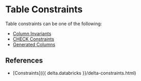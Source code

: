 # Table Constraints

Table constraints can be one of the following:

* [Column Invariants](../column-invariants/index.md)
* [CHECK Constraints](../check-constraints/index.md)
* [Generated Columns](../generated-columns/index.md)

## References

* [Constraints]({{ delta.databricks }}/delta-constraints.html)
